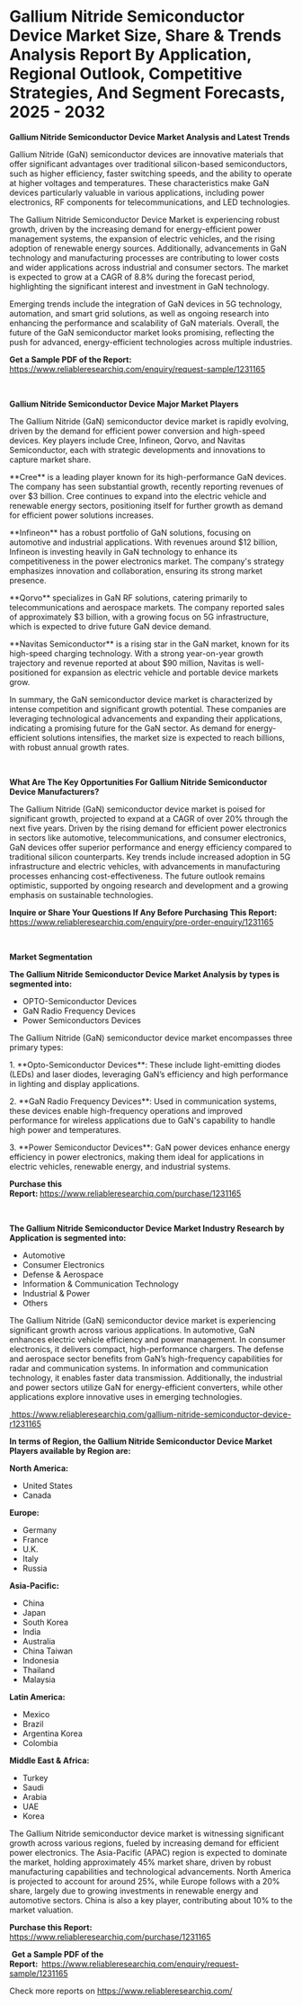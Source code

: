 <p><h1>Gallium Nitride Semiconductor Device Market Size, Share & Trends Analysis Report By Application, Regional Outlook, Competitive Strategies, And Segment Forecasts, 2025 - 2032</h1></p><p><strong>Gallium Nitride Semiconductor Device Market Analysis and Latest Trends</strong></p>
<p><p>Gallium Nitride (GaN) semiconductor devices are innovative materials that offer significant advantages over traditional silicon-based semiconductors, such as higher efficiency, faster switching speeds, and the ability to operate at higher voltages and temperatures. These characteristics make GaN devices particularly valuable in various applications, including power electronics, RF components for telecommunications, and LED technologies.</p><p>The Gallium Nitride Semiconductor Device Market is experiencing robust growth, driven by the increasing demand for energy-efficient power management systems, the expansion of electric vehicles, and the rising adoption of renewable energy sources. Additionally, advancements in GaN technology and manufacturing processes are contributing to lower costs and wider applications across industrial and consumer sectors. The market is expected to grow at a CAGR of 8.8% during the forecast period, highlighting the significant interest and investment in GaN technology. </p><p>Emerging trends include the integration of GaN devices in 5G technology, automation, and smart grid solutions, as well as ongoing research into enhancing the performance and scalability of GaN materials. Overall, the future of the GaN semiconductor market looks promising, reflecting the push for advanced, energy-efficient technologies across multiple industries.</p></p>
<p><strong>Get a Sample PDF of the Report:&nbsp;</strong> <a href="https://www.reliableresearchiq.com/enquiry/request-sample/1231165?utm_campaign=2443&utm_medium=2&utm_source=Github&utm_content=ia&utm_term=11042025&utm_id=gallium-nitride-semiconductor-device">https://www.reliableresearchiq.com/enquiry/request-sample/1231165</a></p>
<p>&nbsp;</p>
<p><strong>Gallium Nitride Semiconductor Device Major Market Players</strong></p>
<p><p>The Gallium Nitride (GaN) semiconductor device market is rapidly evolving, driven by the demand for efficient power conversion and high-speed devices. Key players include Cree, Infineon, Qorvo, and Navitas Semiconductor, each with strategic developments and innovations to capture market share.</p><p>**Cree** is a leading player known for its high-performance GaN devices. The company has seen substantial growth, recently reporting revenues of over $3 billion. Cree continues to expand into the electric vehicle and renewable energy sectors, positioning itself for further growth as demand for efficient power solutions increases.</p><p>**Infineon** has a robust portfolio of GaN solutions, focusing on automotive and industrial applications. With revenues around $12 billion, Infineon is investing heavily in GaN technology to enhance its competitiveness in the power electronics market. The company's strategy emphasizes innovation and collaboration, ensuring its strong market presence.</p><p>**Qorvo** specializes in GaN RF solutions, catering primarily to telecommunications and aerospace markets. The company reported sales of approximately $3 billion, with a growing focus on 5G infrastructure, which is expected to drive future GaN device demand.</p><p>**Navitas Semiconductor** is a rising star in the GaN market, known for its high-speed charging technology. With a strong year-on-year growth trajectory and revenue reported at about $90 million, Navitas is well-positioned for expansion as electric vehicle and portable device markets grow.</p><p>In summary, the GaN semiconductor device market is characterized by intense competition and significant growth potential. These companies are leveraging technological advancements and expanding their applications, indicating a promising future for the GaN sector. As demand for energy-efficient solutions intensifies, the market size is expected to reach billions, with robust annual growth rates.</p></p>
<p>&nbsp;</p>
<p><strong>What Are The Key Opportunities For Gallium Nitride Semiconductor Device Manufacturers?</strong></p>
<p><p>The Gallium Nitride (GaN) semiconductor device market is poised for significant growth, projected to expand at a CAGR of over 20% through the next five years. Driven by the rising demand for efficient power electronics in sectors like automotive, telecommunications, and consumer electronics, GaN devices offer superior performance and energy efficiency compared to traditional silicon counterparts. Key trends include increased adoption in 5G infrastructure and electric vehicles, with advancements in manufacturing processes enhancing cost-effectiveness. The future outlook remains optimistic, supported by ongoing research and development and a growing emphasis on sustainable technologies.</p></p>
<p><strong>Inquire or Share Your Questions If Any Before Purchasing This Report:</strong> <a href="https://www.reliableresearchiq.com/enquiry/pre-order-enquiry/1231165?utm_campaign=2443&utm_medium=2&utm_source=Github&utm_content=ia&utm_term=11042025&utm_id=gallium-nitride-semiconductor-device">https://www.reliableresearchiq.com/enquiry/pre-order-enquiry/1231165</a></p>
<p>&nbsp;</p>
<p><strong>Market Segmentation</strong></p>
<p><strong>The Gallium Nitride Semiconductor Device Market Analysis by types is segmented into:</strong></p>
<p><ul><li>OPTO-Semiconductor Devices</li><li>GaN Radio Frequency Devices</li><li>Power Semiconductors Devices</li></ul></p>
<p><p>The Gallium Nitride (GaN) semiconductor device market encompasses three primary types: </p><p>1. **Opto-Semiconductor Devices**: These include light-emitting diodes (LEDs) and laser diodes, leveraging GaN’s efficiency and high performance in lighting and display applications.</p><p>2. **GaN Radio Frequency Devices**: Used in communication systems, these devices enable high-frequency operations and improved performance for wireless applications due to GaN's capability to handle high power and temperatures.</p><p>3. **Power Semiconductor Devices**: GaN power devices enhance energy efficiency in power electronics, making them ideal for applications in electric vehicles, renewable energy, and industrial systems.</p></p>
<p><strong>Purchase this Report:&nbsp;</strong><a href="https://www.reliableresearchiq.com/purchase/1231165?utm_campaign=2443&utm_medium=2&utm_source=Github&utm_content=ia&utm_term=11042025&utm_id=gallium-nitride-semiconductor-device">https://www.reliableresearchiq.com/purchase/1231165</a></p>
<p>&nbsp;</p>
<p><strong>The Gallium Nitride Semiconductor Device Market Industry Research by Application is segmented into:</strong></p>
<p><ul><li>Automotive</li><li>Consumer Electronics</li><li>Defense & Aerospace</li><li>Information & Communication Technology</li><li>Industrial & Power</li><li>Others</li></ul></p>
<p><p>The Gallium Nitride (GaN) semiconductor device market is experiencing significant growth across various applications. In automotive, GaN enhances electric vehicle efficiency and power management. In consumer electronics, it delivers compact, high-performance chargers. The defense and aerospace sector benefits from GaN’s high-frequency capabilities for radar and communication systems. In information and communication technology, it enables faster data transmission. Additionally, the industrial and power sectors utilize GaN for energy-efficient converters, while other applications explore innovative uses in emerging technologies.</p></p>
<p><a href="https://www.reliableresearchiq.com/gallium-nitride-semiconductor-device-r1231165?utm_campaign=2443&utm_medium=2&utm_source=Github&utm_content=ia&utm_term=11042025&utm_id=gallium-nitride-semiconductor-device">&nbsp;https://www.reliableresearchiq.com/gallium-nitride-semiconductor-device-r1231165</a></p>
<p><strong>In terms of Region, the Gallium Nitride Semiconductor Device Market Players available by Region are:</strong></p>
<p>
    <p> <strong> North America: </strong>
        <ul>
            <li>United States</li>
            <li>Canada</li>
        </ul>
        </p> 
    <p> <strong> Europe: </strong>
        <ul>
            <li>Germany</li>
            <li>France</li>
            <li>U.K.</li>
            <li>Italy</li>
            <li>Russia</li>
        </ul>
        </p> 
    <p> <strong> Asia-Pacific: </strong>
        <ul>
            <li>China</li>
            <li>Japan</li>
            <li>South Korea</li>
            <li>India</li>
            <li>Australia</li>
            <li>China Taiwan</li>
            <li>Indonesia</li>
            <li>Thailand</li>
            <li>Malaysia</li>
        </ul>
        </p> 
    <p> <strong> Latin America: </strong>
        <ul>
            <li>Mexico</li>
            <li>Brazil</li>
            <li>Argentina Korea</li>
            <li>Colombia</li>
        </ul>
        </p> 
    <p> <strong> Middle East & Africa: </strong>
        <ul>
            <li>Turkey</li>
            <li>Saudi</li>
            <li>Arabia</li>
            <li>UAE</li>
            <li>Korea</li>
        </ul>
    </p>
    </p>
<p><p>The Gallium Nitride semiconductor device market is witnessing significant growth across various regions, fueled by increasing demand for efficient power electronics. The Asia-Pacific (APAC) region is expected to dominate the market, holding approximately 45% market share, driven by robust manufacturing capabilities and technological advancements. North America is projected to account for around 25%, while Europe follows with a 20% share, largely due to growing investments in renewable energy and automotive sectors. China is also a key player, contributing about 10% to the market valuation.</p></p>
<p><strong>Purchase this Report: </strong><a href="https://www.reliableresearchiq.com/purchase/1231165?utm_campaign=2443&utm_medium=2&utm_source=Github&utm_content=ia&utm_term=11042025&utm_id=gallium-nitride-semiconductor-device">https://www.reliableresearchiq.com/purchase/1231165</a></p>
<p>&nbsp;<strong>Get a Sample PDF of the Report:&nbsp;&nbsp;</strong><a href="https://www.reliableresearchiq.com/enquiry/request-sample/1231165?utm_campaign=2443&utm_medium=2&utm_source=Github&utm_content=ia&utm_term=11042025&utm_id=gallium-nitride-semiconductor-device">https://www.reliableresearchiq.com/enquiry/request-sample/1231165</a></p>
<p><strong></strong></p>
<p>Check more reports on <a href="https://www.reliableresearchiq.com/?utm_campaign=2443&utm_medium=2&utm_source=Github&utm_content=ia&utm_term=11042025&utm_id=gallium-nitride-semiconductor-device">https://www.reliableresearchiq.com/</a></p>